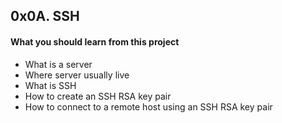 ## 0x0A. SSH

#### What you should learn from this project

* What is a server
* Where server usually live
* What is SSH
* How to create an SSH RSA key pair
* How to connect to a remote host using an SSH RSA key pair
